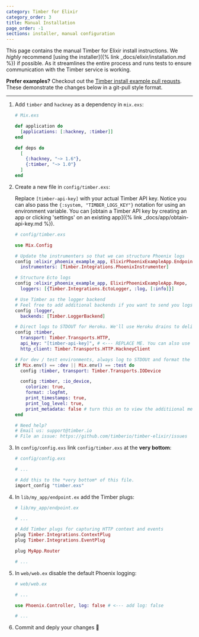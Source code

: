 ```yaml
---
category: Timber for Elixir
category_order: 3
title: Manual Installation
page_order: -1
sections: installer, manual configuration
---
```


This page contains the manual Timber for Elixir install instructions. We _highly_ recommend
[using the installer]({% link _docs/elixir/installation.md %}) if possible. As it streamlines
the entire process and runs tests to ensure communication with the Timber service is working.

**Prefer examples?** Checkout out the [Timber install example pull requsts](https://github.com/timberio/elixir-phoenix-example-app/pulls).
These demonstrate the changes below in a git-pull style format.

---


1. Add `timber` and `hackney` as a dependency in `mix.exs`:

    ```elixir
    # Mix.exs

    def application do
      [applications: [:hackney, :timber]]
    end

    def deps do
      [
        {:hackney, "~> 1.6"},
        {:timber, "~> 1.0"}
      ]
    end
    ```

2. Create a new file in `config/timber.exs`:

    Replace `[timber-api-key]` with your actual Timber API key. Notice you can also
    pass the `{:system, "TIMBER_LOGS_KEY"}` notation for using an environment variable.
    You can [obtain a Timber API key by creating an app or clicking 'settings' on an
    existing app]({% link _docs/app/obtain-api-key.md %}).

    ```elixir
    # config/timber.exs

    use Mix.Config

    # Update the instrumenters so that we can structure Phoenix logs
    config :elixir_phoenix_example_app, ElixirPhoenixExampleApp.Endpoint,
      instrumenters: [Timber.Integrations.PhoenixInstrumenter]

    # Structure Ecto logs
    config :elixir_phoenix_example_app, ElixirPhoenixExampleApp.Repo,
      loggers: [{Timber.Integrations.EctoLogger, :log, [:info]}]

    # Use Timber as the logger backend
    # Feel free to add additional backends if you want to send you logs to multiple devices.
    config :logger,
      backends: [Timber.LoggerBackend]

    # Direct logs to STDOUT for Heroku. We'll use Heroku drains to deliver logs.
    config :timber,
      transport: Timber.Transports.HTTP,
      api_key: "[timber-api-key]", # <--- REPLACE ME. You can also use {:system, "TIMBER_API_KEY"}
      http_client: Timber.Transports.HTTP.HackneyClient

    # For dev / test environments, always log to STDOUt and format the logs properly
    if Mix.env() == :dev || Mix.env() == :test do
      config :timber, transport: Timber.Transports.IODevice

      config :timber, :io_device,
        colorize: true,
        format: :logfmt,
        print_timestamps: true,
        print_log_level: true,
        print_metadata: false # turn this on to view the additiional metadata
    end

    # Need help?
    # Email us: support@timber.io
    # File an issue: https://github.com/timberio/timber-elixir/issues
    ```

3. In `config/config.exs` link `config/timber.exs` at the **very bottom**:

    ```elixir
    # config/config.exs

    # ...

    # Add this to the *very bottom* of this file.
    import_config "timber.exs"
    ```

4. In `lib/my_app/endpoint.ex` add the Timber plugs:

    ```elixir
    # lib/my_app/endpoint.ex

    # ...

    # Add Timber plugs for capturing HTTP context and events
    plug Timber.Integrations.ContextPlug
    plug Timber.Integrations.EventPlug

    plug MyApp.Router

    # ...
    ```

5. In `web/web.ex` disable the default Phoenix logging:

    ```elixir
    # web/web.ex

    # ...

    use Phoenix.Controller, log: false # <--- add log: false

    # ...
    ```

6. Commit and deply your changes 🚀